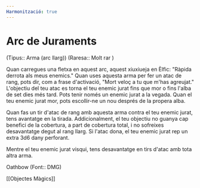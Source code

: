 ```yaml
---
Harmonització: true
---
```

# Arc de Juraments

(Tipus:: Arma (arc llarg)) (Raresa:: Molt rar )

Quan carregues una fletxa en aquest arc, aquest xiuxiueja en Èlfic: "Ràpida derrota als meus enemics." Quan uses aquesta arma per fer un atac de rang, pots dir, com a frase d'activació, "Mort veloç a tu que m'has agreujat." L'objectiu del teu atac es torna el teu enemic jurat fins que mor o fins l'alba de set dies més tard. Pots tenir només un enemic jurat a la vegada. Quan el teu enemic jurat mor, pots escollir-ne un nou després de la propera alba.

Quan fas un tir d'atac de rang amb aquesta arma contra el teu enemic jurat, tens avantatge en la tirada. Addicionalment, el teu objectiu no guanya cap benefici de la cobertura, a part de cobertura total, i no sofreixes desavantatge degut al rang llarg. Si l'atac dona, el teu enemic jurat rep un extra 3d6 dany perforant.

Mentre el teu enemic jurat visqui, tens desavantatge en tirs d'atac amb tota altra arma.

Oathbow (Font:: DMG)

[[Objectes Màgics]]